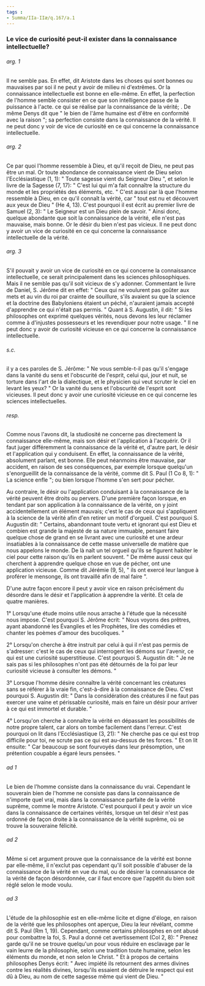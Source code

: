 ```yaml
---
tags : 
- Summa/IIa-IIæ/q.167/a.1
---
```


### Le vice de curiosité peut-il exister dans la connaissance intellectuelle?

###### arg. 1
Il ne semble pas. En effet, dit Aristote dans les choses qui sont bonnes ou mauvaises par soi il ne peut y avoir de milieu ni d'extrêmes. Or la connaissance intellectuelle est bonne en elle-même. En effet, la perfection de l'homme semble consister en ce que son intelligence passe de la puissance à l'acte. ce qui se réalise par la connaissance de la vérité; . De même Denys dit que " le bien de l'âme humaine est d'être en conformité avec la raison "; sa perfection consiste dans la connaissance de la vérité. Il ne peut donc y voir de vice de curiosité en ce qui concerne la connaissance intellectuelle. 

###### arg. 2
Ce par quoi l'homme ressemble à Dieu, et qu'il reçoit de Dieu, ne peut pas être un mal. Or toute abondance de connaissance vient de Dieu selon l'Ecclésiastique (1, 1): " Toute sagesse vient du Seigneur Dieu ", et selon le livre de la Sagesse (7, 17): " C'est lui qui m'a fait connaître la structure du monde et les propriétés des éléments, etc. " C'est aussi par là que l'homme ressemble à Dieu, en ce qu'il connaît la vérité, car " tout est nu et découvert aux yeux de Dieu " (He 4, 13). C'est pourquoi il est écrit au premier livre de Samuel (2, 3): " Le Seigneur est un Dieu plein de savoir. " Ainsi donc, quelque abondante que soit la connaissance de la vérité, elle n'est pas mauvaise, mais bonne. Or le désir du bien n'est pas vicieux. Il ne peut donc y avoir un vice de curiosité en ce qui concerne la connaissance intellectuelle de la vérité. 

###### arg. 3
S'il pouvait y avoir un vice de curiosité en ce qui concerne la connaissance intellectuelle, ce serait principalement dans les sciences philosophiques. Mais il ne semble pas qu'il soit vicieux de s'y adonner. Commentant le livre de Daniel, S. Jérôme dit en effet: " Ceux qui ne voulurent pas goûter aux mets et au vin du roi par crainte de souillure, s'ils avaient su que la science et la doctrine des Babyloniens étaient un péché, n'auraient jamais accepté d'apprendre ce qui n'était pas permis. " Quant à S. Augustin, il dit: " Si les philosophes ont exprimé quelques vérités, nous devons les leur réclamer comme à d'injustes possesseurs et les revendiquer pour notre usage. " Il ne peut donc y avoir de curiosité vicieuse en ce qui concerne la connaissance intellectuelle. 

###### s.c.
il y a ces paroles de S. Jérôme: " Ne vous semble-t-il pas qu'il s'engage dans la vanité du sens et l'obscurité de l'esprit, celui qui, jour et nuit, se torture dans l'art de la dialectique, et le physicien qui veut scruter le ciel en levant les yeux? " Or la vanité du sens et l'obscurité de l'esprit sont vicieuses. Il peut donc y avoir une curiosité vicieuse en ce qui concerne les sciences intellectuelles. 

###### resp.
Comme nous l'avons dit, la studiosité ne concerne pas directement la connaissance elle-même, mais son désir et l'application à l'acquérir. Or il faut juger différemment la connaissance de la vérité et, d'autre part, le désir et l'application qui y conduisent. En effet, la connaissance de la vérité, absolument parlant, est bonne. Elle peut néanmoins être mauvaise, par accident, en raison de ses conséquences, par exemple lorsque quelqu'un s'enorgueillit de la connaissance de la vérité, comme dit S. Paul (1 Co 8, 1): " La science enfle "; ou bien lorsque l'homme s'en sert pour pécher. 

Au contraire, le désir ou l'application conduisant à la connaissance de la vérité peuvent être droits ou pervers. D'une première façon lorsque, en tendant par son application à la connaissance de la vérité, on y joint accidentellement un élément mauvais; c'est le cas de ceux qui s'appliquent à la science de la vérité afin d'en retirer un motif d'orgueil. C'est pourquoi S. Augustin dit: " Certains, abandonnant toute vertu et ignorant qui est Dieu et combien est grande la majesté de sa nature immuable, pensant faire quelque chose de grand en se livrant avec une curiosité et une ardeur insatiables à la connaissance de cette masse universelle de matière que nous appelons le monde. De là naît un tel orgueil qu'ils se figurent habiter le ciel pour cette raison qu'ils en parlent souvent. " De même aussi ceux qui cherchent à apprendre quelque chose en vue de pécher, ont une application vicieuse. Comme dit Jérémie (9, 5), " ils ont exercé leur langue à proférer le mensonge, ils ont travaillé afin de mal faire ". 

D'une autre façon encore il peut y avoir vice en raison précisément du désordre dans le désir et l'application à apprendre la vérité. Et cela de quatre manières. 

1° Lorsqu'une étude moins utile nous arrache à l'étude que la nécessité nous impose. C'est pourquoi S. Jérôme écrit: " Nous voyons des prêtres, ayant abandonné les Évangiles et les Prophètes, lire des comédies et chanter les poèmes d'amour des bucoliques. " 

2° Lorsqu'on cherche à être instruit par celui à qui il n'est pas permis de s'adresser: c'est le cas de ceux qui interrogent les démons sur l'avenir, ce qui est une curiosité superstitieuse. C'est pourquoi S. Augustin dit: " Je ne sais pas si les philosophes n'ont pas été détournés de la foi par leur curiosité vicieuse à consulter les démons. " 

3° Lorsque l'homme désire connaître la vérité concernant les créatures sans se référer à la vraie fin, c'est-à-dire à la connaissance de Dieu. C'est pourquoi S. Augustin dit: " Dans la considération des créatures il ne faut pas exercer une vaine et périssable curiosité, mais en faire un désir pour arriver à ce qui est immortel et durable. " 

4° Lorsqu'on cherche à connaître la vérité en dépassant les possibilités de notre propre talent, car alors on tombe facilement dans l'erreur. C'est pourquoi on lit dans l'Ecclésiastique (3, 21): " Ne cherche pas ce qui est trop difficile pour toi, ne scrute pas ce qui est au-dessus de tes forces. " Et on lit ensuite: " Car beaucoup se sont fourvoyés dans leur présomption, une prétention coupable a égaré leurs pensées. " 

###### ad 1
Le bien de l'homme consiste dans la connaissance du vrai. Cependant le souverain bien de l'homme ne consiste pas dans la connaissance de n'importe quel vrai, mais dans la connaissance parfaite de la vérité suprême, comme le montre Aristote. C'est pourquoi il peut y avoir un vice dans la connaissance de certaines vérités, lorsque un tel désir n'est pas ordonné de façon droite à la connaissance de la vérité suprême, où se trouve la souveraine félicité. 

###### ad 2
Même si cet argument prouve que la connaissance de la vérité est bonne par elle-même, il n'exclut pas cependant qu'il soit possible d'abuser de la connaissance de la vérité en vue du mal, ou de désirer la connaissance de la vérité de façon désordonnée, car il faut encore que l'appétit du bien soit réglé selon le mode voulu. 

###### ad 3
L'étude de la philosophie est en elle-même licite et digne d'éloge, en raison de la vérité que les philosophes ont aperçue, Dieu la leur révélant, comme dit S. Paul (Rm 1, 19). Cependant, comme certains philosophes en ont abusé pour combattre la foi, S. Paul a donné cet avertissement (Col 2, 8): " Prenez garde qu'il ne se trouve quelqu'un pour vous réduire en esclavage par le vain leurre de la philosophie, selon une tradition toute humaine, selon les éléments du monde, et non selon le Christ. " Et à propos de certains philosophes Denys écrit: " Avec impiété ils retournent des armes divines contre les réalités divines, lorsqu'ils essaient de détruire le respect qui est dû à Dieu, au nom de cette sagesse même qui vient de Dieu. " 

